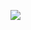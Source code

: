 [![](https://github.com/fiji/Reconstruct_Reader/actions/workflows/build-main.yml/badge.svg)](https://github.com/fiji/Reconstruct_Reader/actions/workflows/build-main.yml)

